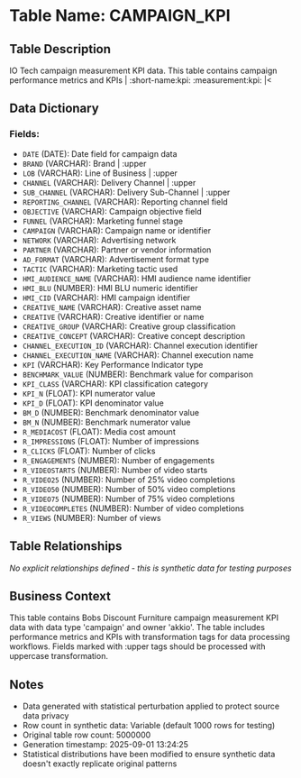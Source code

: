 # Table Name: CAMPAIGN_KPI

## Table Description
IO Tech campaign measurement KPI data. This table contains campaign performance metrics and KPIs | :short-name:kpi: :measurement:kpi: |<

## Data Dictionary

### Fields:

- `DATE` (DATE): Date field for campaign data
- `BRAND` (VARCHAR): Brand | :upper
- `LOB` (VARCHAR): Line of Business | :upper
- `CHANNEL` (VARCHAR): Delivery Channel | :upper
- `SUB_CHANNEL` (VARCHAR): Delivery Sub-Channel | :upper
- `REPORTING_CHANNEL` (VARCHAR): Reporting channel field
- `OBJECTIVE` (VARCHAR): Campaign objective field
- `FUNNEL` (VARCHAR): Marketing funnel stage
- `CAMPAIGN` (VARCHAR): Campaign name or identifier
- `NETWORK` (VARCHAR): Advertising network
- `PARTNER` (VARCHAR): Partner or vendor information
- `AD_FORMAT` (VARCHAR): Advertisement format type
- `TACTIC` (VARCHAR): Marketing tactic used
- `HMI_AUDIENCE_NAME` (VARCHAR): HMI audience name identifier
- `HMI_BLU` (NUMBER): HMI BLU numeric identifier
- `HMI_CID` (VARCHAR): HMI campaign identifier
- `CREATIVE_NAME` (VARCHAR): Creative asset name
- `CREATIVE` (VARCHAR): Creative identifier or name
- `CREATIVE_GROUP` (VARCHAR): Creative group classification
- `CREATIVE_CONCEPT` (VARCHAR): Creative concept description
- `CHANNEL_EXECUTION_ID` (VARCHAR): Channel execution identifier
- `CHANNEL_EXECUTION_NAME` (VARCHAR): Channel execution name
- `KPI` (VARCHAR): Key Performance Indicator type
- `BENCHMARK_VALUE` (NUMBER): Benchmark value for comparison
- `KPI_CLASS` (VARCHAR): KPI classification category
- `KPI_N` (FLOAT): KPI numerator value
- `KPI_D` (FLOAT): KPI denominator value
- `BM_D` (NUMBER): Benchmark denominator value
- `BM_N` (NUMBER): Benchmark numerator value
- `R_MEDIACOST` (FLOAT): Media cost amount
- `R_IMPRESSIONS` (FLOAT): Number of impressions
- `R_CLICKS` (FLOAT): Number of clicks
- `R_ENGAGEMENTS` (NUMBER): Number of engagements
- `R_VIDEOSTARTS` (NUMBER): Number of video starts
- `R_VIDEO25` (NUMBER): Number of 25% video completions
- `R_VIDEO50` (NUMBER): Number of 50% video completions
- `R_VIDEO75` (NUMBER): Number of 75% video completions
- `R_VIDEOCOMPLETES` (NUMBER): Number of video completions
- `R_VIEWS` (NUMBER): Number of views

## Table Relationships
*No explicit relationships defined - this is synthetic data for testing purposes*

## Business Context
This table contains Bobs Discount Furniture campaign measurement KPI data with data type 'campaign' and owner 'akkio'. The table includes performance metrics and KPIs with transformation tags for data processing workflows. Fields marked with :upper tags should be processed with uppercase transformation.

## Notes
- Data generated with statistical perturbation applied to protect source data privacy
- Row count in synthetic data: Variable (default 1000 rows for testing)
- Original table row count: 5000000
- Generation timestamp: 2025-09-01 13:24:25
- Statistical distributions have been modified to ensure synthetic data doesn't exactly replicate original patterns
